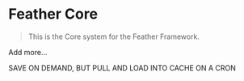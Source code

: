 # Feather Core

> This is the Core system for the Feather Framework.

Add more...

SAVE ON DEMAND, BUT PULL AND LOAD INTO CACHE ON A CRON